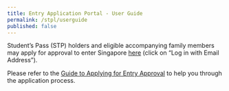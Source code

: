```yaml
---
title: Entry Application Portal - User Guide
permalink: /stpl/userguide
published: false
---
```



Student’s Pass (STP) holders and eligible accompanying family members may apply for approval to enter Singapore [here](https://go.gov.sg/stphl-application) (click on “Log in with Email Address”). 

Please refer to the <a href="/files/stp-application-step-by-step-guide.pdf">Guide to Applying for Entry Approval</a> to help you through the application process.
